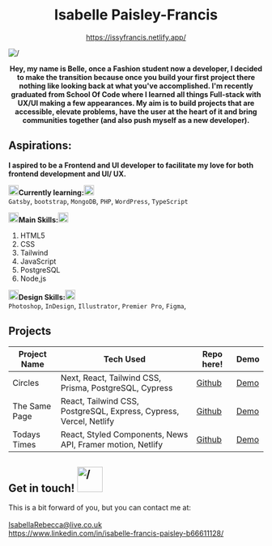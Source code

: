 <div align="center"> 
  
# **Isabelle Paisley-Francis** 
https://issyfrancis.netlify.app/
</div>

<img alt="/" src="/banner.png">





<div align="center">
  
**Hey, my name is Belle, once a Fashion student now a developer, I decided to make the transition because once you build your first project there nothing like looking back at what you've accomplished. I'm recently graduated from School Of Code where I learned all things Full-stack with UX/UI making a few appearances. My aim is to build projects that are accessible, elevate problems, have the user at the heart of it and  bring communities together (and also push myself as a new developer).**
</div>

## **Aspirations:** 
**I aspired to be a Frontend and UI developer to facilitate my love for both frontend development and UI/ UX.**

**<img alt="/" src="https://cdn3.emoji.gg/emojis/1303_flower.gif" width="20">Currently learning:<img alt="/" src="https://cdn3.emoji.gg/emojis/1303_flower.gif" width="20">** 
<br/>`Gatsby`, `bootstrap`, `MongoDB`, `PHP`, `WordPress`, `TypeScript`

**<img alt="/" src="https://cdn3.emoji.gg/emojis/1303_flower.gif" width="20">Main Skills:<img alt="/" src="https://cdn3.emoji.gg/emojis/1303_flower.gif" width="20">** 
<ol>
<li>HTML5</li>
<li>CSS</li>
<li>Tailwind</li>
<liReact></li>
<li>JavaScript</li>
<li>PostgreSQL</li>
<li>Node,js</li>
</ol>




**<img alt="/" src="https://cdn3.emoji.gg/emojis/1303_flower.gif" width="20">Design Skills:<img alt="/" src="https://cdn3.emoji.gg/emojis/1303_flower.gif" width="20">** 
<br/>`Photoshop`, `InDesign`, `Illustrator`, `Premier Pro`, `Figma`,



## Projects

|  Project Name |  Tech Used                                                    |     Repo here!                                                    |      Demo           |
| ----------| ---------------------------------------------------------- | -------------------------------------------------------- | -------------------- |
| Circles  | Next, React, Tailwind CSS, Prisma, PostgreSQL, Cypress |  [Github](https://github.com/B2ella/circles_app) | [Demo](https://circlesapp.netlify.app/) |
| The Same Page | React, Tailwind CSS, PostgreSQL, Express, Cypress, Vercel, Netlify |  [Github](https://github.com/B2ella/Same-Page) | [Demo](https://same-page.vercel.app/) |
| Todays Times  |  React, Styled Components, News API, Framer motion, Netlify |  [Github](https://github.com/B2ella/Todays-times) | [Demo](https://todays-times.netlify.app/) |


## Get in touch! <img alt="/" src="https://media.tenor.com/LtF6lgB8FdsAAAAj/mochi-peach.gif" width="50">
This is a bit forward of you, but you can contact me at:<br/>
<br/>IsabellaRebecca@live.co.uk
<br/>https://www.linkedin.com/in/isabelle-francis-paisley-b66611128/

